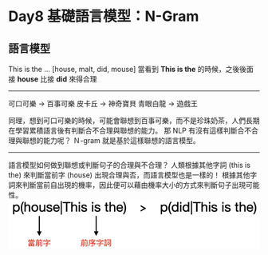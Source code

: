 # Day8 基礎語言模型：N-Gram
## 語言模型
This is the ... [house, malt, did, mouse]
當看到 **This is the** 的時候，之後後面接 **house** 比接 **did** 來得合理

---

可口可樂 -> 百事可樂
皮卡丘 -> 神奇寶貝
青眼白龍 -> 遊戲王

同理，想到可口可樂的時候，可能會聯想到百事可樂，而不是珍珠奶茶，人們長期在學習累積語言後有判斷合不合理與聯想的能力。
那 NLP 有沒有這樣判斷合不合理與聯想的能力呢？ 
Ｎ-gram 就是基於這樣聯想的語言模型。

---

語言模型如何做到聯想或判斷句子的合理與不合理？ 
人類根據其他字詞 (this is the) 來判斷當前字 (house) 出現合理與否，而語言模型也是一樣的！ 根據其他字詞來判斷當前自出現的機率，因此便可以藉由機率大小的方式來判斷句子出現可能性。
![](https://github.com/myps6415/NLP-marathon/blob/main/D08%20基礎語言模型%20N-Gram/1599033659390.png?raw=true)